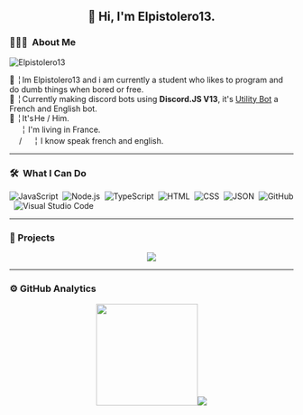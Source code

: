 <h2 align="center">👋 Hi, I'm Elpistolero13.</h2>
<h3> 👨🏻‍💻 &nbsp;About Me</h3>
<p align="left"> <img src="https://komarev.com/ghpvc/?username=Elpistolero131" alt="Elpistolero13" /> </p>

 📌 ╎ Im Elpistolero13 and i am currently a student who likes to program and do dumb things when bored or free.<br>
 🤖 ╎ Currently making discord bots using **Discord.JS V13**, it's <a href="https://www.utilitybot.ga/">Utility Bot</a> a French and English bot.<br>
 👷 ╎ It's He / Him.<br>
 <img src="https://freesvg.org/img/frenchflagframed.png" height="17em">  ╎ I'm living in France.<br>
 <img src="https://freesvg.org/img/frenchflagframed.png" height="17em">/<img src="https://freesvg.org/img/Flag_of_the_United_States.png" height="17em"> ╎ I know speak french and english.

-------

<h3> 🛠 &nbsp;What I Can Do </h3>

![JavaScript](https://img.shields.io/badge/-JavaScript-05122A?style=flat&logo=javascript)&nbsp;
![Node.js](https://img.shields.io/badge/-Node.js-05122A?style=flat&logo=node.js)&nbsp;
![TypeScript](https://img.shields.io/badge/-TypeScrip-05122A?style=flat&logo=typescript)&nbsp;
![HTML](https://img.shields.io/badge/-HTML-05122A?style=flat&logo=HTML5)&nbsp;
![CSS](https://img.shields.io/badge/-CSS-05122A?style=flat&logo=CSS3&logoColor=1572B6)&nbsp;
![JSON](https://img.shields.io/badge/-JSON-05122A?style=flat&logo=json)&nbsp;
![GitHub](https://img.shields.io/badge/-GitHub-05122A?style=flat&logo=github)&nbsp;
![Visual Studio Code](https://img.shields.io/badge/-Visual%20Studio%20Code-05122A?style=flat&logo=visual-studio-code&logoColor=007ACC)&nbsp;

-------

<h3> 📎&nbsp;Projects </h3>
<p align="center">
<a href="https://github.com/Elpistolero131/UtilityBot"><img src="https://github-readme-stats.vercel.app/api/pin/?username=Elpistolero131&repo=UtilityBot&theme=radical"></a>
  </p>

-------
  
<h3> ⚙️&nbsp;GitHub Analytics</h3>

<p align="center">
<a href="https://github.com/Elpistolero131">
  <img height="180em" src="https://github-readme-stats-eight-theta.vercel.app/api?username=Elpistolero131&show_icons=true&theme=dark&include_all_commits=true&count_private=true"/>
 ​​<img src="https://github-readme-stats.vercel.app/api/wakatime?username=Elpistolero13&theme=radical">
</a>
</p>
